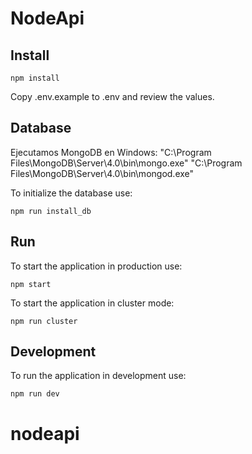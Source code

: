 # NodeApi

## Install

```shell
npm install
```

Copy .env.example to .env and review the values.

## Database

Ejecutamos MongoDB en Windows:
"C:\Program Files\MongoDB\Server\4.0\bin\mongo.exe"
"C:\Program Files\MongoDB\Server\4.0\bin\mongod.exe"


To initialize the database use:

```shell
npm run install_db
```

## Run

To start the application in production use:

```shell
npm start
```

To start the application in cluster mode:

```shell
npm run cluster
```


## Development

To run the application in development use:

```shell
npm run dev
```
# nodeapi
